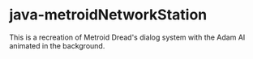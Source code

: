 # java-metroidNetworkStation
This is a recreation of Metroid Dread's dialog system with the Adam AI animated in the background.

